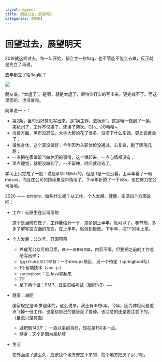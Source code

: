 ```yaml
---
layout: mypost
title: 回望过去，展望明天
categories: [随笔]
---
```


# 回望过去，展望明天

2019就这样过去，每一年开始，都会立一些flag，也不管能不能会去做，反正就是先立了再说。

去年都立了啥flag呢？

![](1314964219.jpg)

朋友说，“太虚了”。是啊，就是太虚了，很怕实打实的写出来，更完成不了。而这里面的，也没做完。

简单说一下：

+ 第2条，当时没好意思写出来，是“换工作，去杭州”。这是唯一做到了一条，来杭州了，工作不仅换了，还换了两次。O(∩_∩)O哈哈~
+ 消费方面，黑市没忍住，大手大脚的花了很多，没攒下什么东西，更比说黄金了；
+ 锻炼身体，这个真没做好；今年因为入职体检没通过，去复查，跑了医院几趟；
+ 一直把在家做饭当做休闲的事情，这个懒起来，一点心情都没有；
+ 早点睡觉，就更没做到了，一不留神，时间就过去了。

学习上只完成了一般：说是`学习tf和k8s`的，但是tf是一点没看，上半年看了一啊mesos，而且在公司的持续集成中落地了，下半年折腾了一下k8s，也在努力在公司落地。

2020 —— `爱你爱你`，做些什么呢？从工作、个人发展、健康、生活四个方面说吧：

+ 工作：云原生在公司落地

    这个是当前在做了，工作量估计一下，顶多到上半年，就可以了。春节前，多多了解写这方面的东西，在上半年，就做到极致。下半年，把TF的补上来。

+ 个人发展：公众号、开源项目

    + 养成写公众号的习惯，`最少一周要有两篇`，内容不限，但要把之前的工作总结写出来；
    + `在github上写2个项目`：一个devops项目，另一个待定（springboot写）
    + 1个前端技术（`vue.js`）
    + `springboot`：把Java拿起来
    + TF
    + 拿下两个证：PMP、日语资格考试（起码N3）~~

+ 健康：减肥

    国家规定是65岁退休的，这么说来，我还有30多年。今年，因为体检问题差点飞掉一份工作，也是给自己的健康亮了警钟。该注意的还是要注意下的。（虽说只是贫血）
    
    + 减肥到140斤： 一直以来的目标，现在是150多一点。
    + 健身：这个是因为脂肪肝

+ 生活

    在外面漂了这么久，应该找个地方安定下来的，找个地方把房子买了吧。